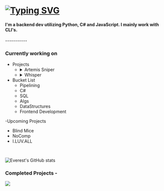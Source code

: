 # [![Typing SVG](https://readme-typing-svg.herokuapp.com?color=%2336BCF7&size=40&duration=7000&lines=Everest)](https://git.io/typing-svg)
<h4>I'm a backend dev utilizing Python, C# and JavaScript. I mainly work with CLI's.</h4>
-----------

<br>
<h3>Currently working on</h3>

- Projects
    - <details><summary>Artemis Sniper</summary>Artemis is a Minecraft name sniper that utilizes Sockets & Threading to send HTTP requests to the Minecraft name change endpoint.</details>
    - <details><summary>Whisper</summary>A Discord Multi-Tool that is able to grab information on Discord Users.</details>
- Bucket List
  - Pipelining
  - C#
  - SQL
  - Algs
  - DataStructures
  - Frontend Development
 
-Upcoming Projects
 - Blind Mice
 - NoComp
 - I.LUV.ALL
</br>

![Everest's GitHub stats](https://github-readme-stats.vercel.app/api?username=Everest187&count_private=true&theme=onedark)

<h3>Completed Projects -</h3>
<p align="left">
<a href='https://github.com/Everest187/Artemis-Sniper'><img src='https://github-readme-stats.vercel.app/api/pin/?username=Everest187&repo=Artemis-Sniper&theme=dark&show_icons=true'></a>
</p>
